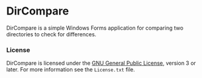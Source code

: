 # DirCompare
DirCompare is a simple Windows Forms application for comparing two directories to check for differences.

### License
DirCompare is licensed under the [GNU General Public License](http://www.gnu.org/licenses/gpl.html), version 3 or later. For more information see the `License.txt` file.